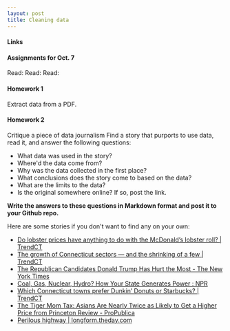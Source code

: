 ```yaml
---
layout: post
title: Cleaning data
---
```



#### Links

#### Assignments for Oct. 7

Read:
Read: 
Read: 

#### Homework 1
Extract data from a PDF.

#### Homework 2
Critique a piece of data journalism
Find a story that purports to use data, read it, and answer the following questions:

* What data was used in the story? 
* Where'd the data come from? 
* Why was the data collected in the first place?
* What conclusions does the story come to based on the data?
* What are the limits to the data?
* Is the original somewhere online? If so, post the link.

**Write the answers to these questions in Markdown format and post it to your Github repo.**

Here are some stories if you don't want to find any on your own:

* [Do lobster prices have anything to do with the McDonald’s lobster roll? | TrendCT](http://trendct.org/2015/07/09/do-lobster-prices-have-anything-to-do-with-the-mcdonalds-lobster-roll/)
* [The growth of Connecticut sectors — and the shrinking of a few | TrendCT](http://trendct.org/2015/07/08/gdp-of-industry-subsectors-over-time/)
* [The Republican Candidates Donald Trump Has Hurt the Most - The New York Times](http://www.nytimes.com/2015/09/15/upshot/the-candidates-donald-trump-has-hurt-the-most.html?_r=0)
* [Coal, Gas, Nuclear, Hydro? How Your State Generates Power : NPR](http://www.npr.org/2015/09/10/319535020/coal-gas-nuclear-hydro-how-your-state-generates-power)
* [Which Connecticut towns prefer Dunkin’ Donuts or Starbucks? | TrendCT](http://trendct.org/2015/08/10/which-connecticut-towns-prefer-dunkin-donuts-or-starbucks/)
* [The Tiger Mom Tax: Asians Are Nearly Twice as Likely to Get a Higher Price from Princeton Review - ProPublica](https://www.propublica.org/article/asians-nearly-twice-as-likely-to-get-higher-price-from-princeton-review)
* [Perilous highway | longform.theday.com](http://longform.theday.com/i95-perilous-highway/)